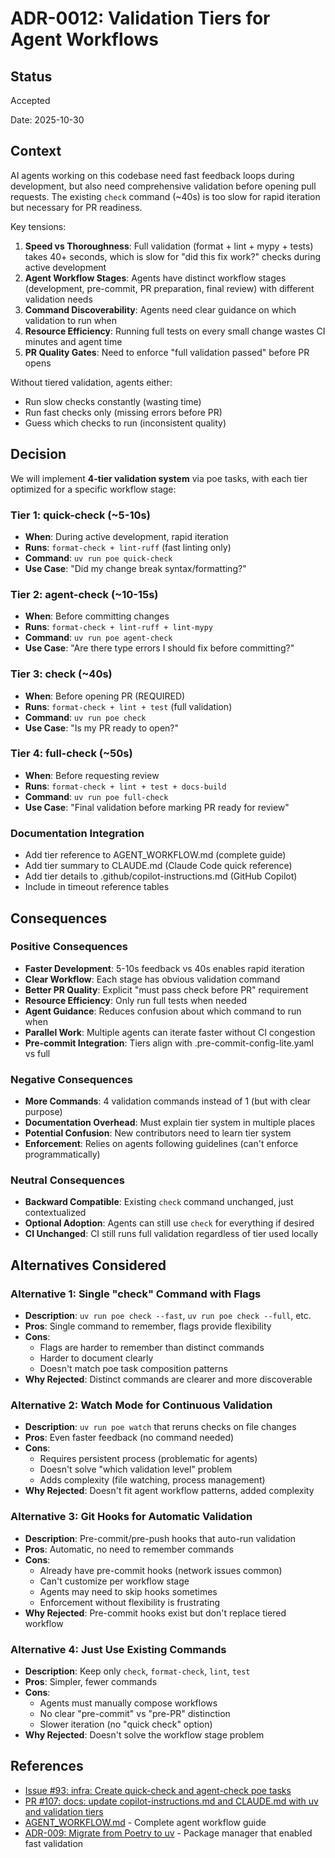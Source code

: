 # ADR-0012: Validation Tiers for Agent Workflows

## Status

Accepted

Date: 2025-10-30

## Context

AI agents working on this codebase need fast feedback loops during development, but also
need comprehensive validation before opening pull requests. The existing `check` command
(~40s) is too slow for rapid iteration but necessary for PR readiness.

Key tensions:

1. **Speed vs Thoroughness**: Full validation (format + lint + mypy + tests) takes 40+
   seconds, which is slow for "did this fix work?" checks during active development
1. **Agent Workflow Stages**: Agents have distinct workflow stages (development,
   pre-commit, PR preparation, final review) with different validation needs
1. **Command Discoverability**: Agents need clear guidance on which validation to run
   when
1. **Resource Efficiency**: Running full tests on every small change wastes CI minutes
   and agent time
1. **PR Quality Gates**: Need to enforce "full validation passed" before PR opens

Without tiered validation, agents either:

- Run slow checks constantly (wasting time)
- Run fast checks only (missing errors before PR)
- Guess which checks to run (inconsistent quality)

## Decision

We will implement **4-tier validation system** via poe tasks, with each tier optimized
for a specific workflow stage:

### Tier 1: quick-check (~5-10s)

- **When**: During active development, rapid iteration
- **Runs**: `format-check + lint-ruff` (fast linting only)
- **Command**: `uv run poe quick-check`
- **Use Case**: "Did my change break syntax/formatting?"

### Tier 2: agent-check (~10-15s)

- **When**: Before committing changes
- **Runs**: `format-check + lint-ruff + lint-mypy`
- **Command**: `uv run poe agent-check`
- **Use Case**: "Are there type errors I should fix before committing?"

### Tier 3: check (~40s)

- **When**: Before opening PR (REQUIRED)
- **Runs**: `format-check + lint + test` (full validation)
- **Command**: `uv run poe check`
- **Use Case**: "Is my PR ready to open?"

### Tier 4: full-check (~50s)

- **When**: Before requesting review
- **Runs**: `format-check + lint + test + docs-build`
- **Command**: `uv run poe full-check`
- **Use Case**: "Final validation before marking PR ready for review"

### Documentation Integration

- Add tier reference to AGENT_WORKFLOW.md (complete guide)
- Add tier summary to CLAUDE.md (Claude Code quick reference)
- Add tier details to .github/copilot-instructions.md (GitHub Copilot)
- Include in timeout reference tables

## Consequences

### Positive Consequences

- **Faster Development**: 5-10s feedback vs 40s enables rapid iteration
- **Clear Workflow**: Each stage has obvious validation command
- **Better PR Quality**: Explicit "must pass check before PR" requirement
- **Resource Efficiency**: Only run full tests when needed
- **Agent Guidance**: Reduces confusion about which command to run when
- **Parallel Work**: Multiple agents can iterate faster without CI congestion
- **Pre-commit Integration**: Tiers align with .pre-commit-config-lite.yaml vs full

### Negative Consequences

- **More Commands**: 4 validation commands instead of 1 (but with clear purpose)
- **Documentation Overhead**: Must explain tier system in multiple places
- **Potential Confusion**: New contributors need to learn tier system
- **Enforcement**: Relies on agents following guidelines (can't enforce
  programmatically)

### Neutral Consequences

- **Backward Compatible**: Existing `check` command unchanged, just contextualized
- **Optional Adoption**: Agents can still use `check` for everything if desired
- **CI Unchanged**: CI still runs full validation regardless of tier used locally

## Alternatives Considered

### Alternative 1: Single "check" Command with Flags

- **Description**: `uv run poe check --fast`, `uv run poe check --full`, etc.
- **Pros**: Single command to remember, flags provide flexibility
- **Cons**:
  - Flags are harder to remember than distinct commands
  - Harder to document clearly
  - Doesn't match poe task composition patterns
- **Why Rejected**: Distinct commands are clearer and more discoverable

### Alternative 2: Watch Mode for Continuous Validation

- **Description**: `uv run poe watch` that reruns checks on file changes
- **Pros**: Even faster feedback (no command needed)
- **Cons**:
  - Requires persistent process (problematic for agents)
  - Doesn't solve "which validation level" problem
  - Adds complexity (file watching, process management)
- **Why Rejected**: Doesn't fit agent workflow patterns, added complexity

### Alternative 3: Git Hooks for Automatic Validation

- **Description**: Pre-commit/pre-push hooks that auto-run validation
- **Pros**: Automatic, no need to remember commands
- **Cons**:
  - Already have pre-commit hooks (network issues common)
  - Can't customize per workflow stage
  - Agents may need to skip hooks sometimes
  - Enforcement without flexibility is frustrating
- **Why Rejected**: Pre-commit hooks exist but don't replace tiered workflow

### Alternative 4: Just Use Existing Commands

- **Description**: Keep only `check`, `format-check`, `lint`, `test`
- **Pros**: Simpler, fewer commands
- **Cons**:
  - Agents must manually compose workflows
  - No clear "pre-commit" vs "pre-PR" distinction
  - Slower iteration (no "quick check" option)
- **Why Rejected**: Doesn't solve the workflow stage problem

## References

- [Issue #93: infra: Create quick-check and agent-check poe tasks](https://github.com/dougborg/katana-openapi-client/issues/93)
- [PR #107: docs: update copilot-instructions.md and CLAUDE.md with uv and validation tiers](https://github.com/dougborg/katana-openapi-client/pull/107)
- [AGENT_WORKFLOW.md](../../AGENT_WORKFLOW.md) - Complete agent workflow guide
- [ADR-009: Migrate from Poetry to uv](0009-migrate-from-poetry-to-uv.md) - Package
  manager that enabled fast validation
